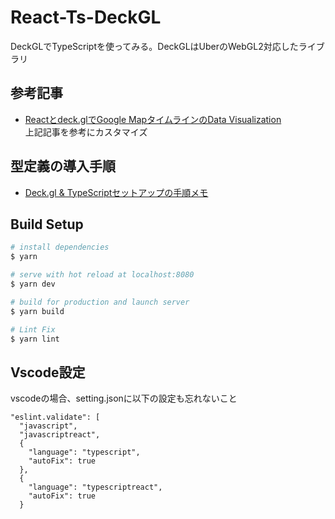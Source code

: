 # React-Ts-DeckGL
DeckGLでTypeScriptを使ってみる。DeckGLはUberのWebGL2対応したライブラリ

## 参考記事
- [Reactとdeck.glでGoogle MapタイムラインのData Visualization](https://noah.plus/blog/006/)  
上記記事を参考にカスタマイズ

## 型定義の導入手順
- [Deck.gl & TypeScriptセットアップの手順メモ](https://scrapbox.io/naotaro-studymemo/Deck.gl_&_TypeScript%E3%82%BB%E3%83%83%E3%83%88%E3%82%A2%E3%83%83%E3%83%97%E3%81%AE%E6%89%8B%E9%A0%86%E3%83%A1%E3%83%A2)

## Build Setup
``` bash
# install dependencies
$ yarn

# serve with hot reload at localhost:8080
$ yarn dev

# build for production and launch server
$ yarn build

# Lint Fix
$ yarn lint
```


## Vscode設定
vscodeの場合、setting.jsonに以下の設定も忘れないこと
``` 
"eslint.validate": [
  "javascript",
  "javascriptreact",
  {
    "language": "typescript",
    "autoFix": true
  },
  {
    "language": "typescriptreact", 
    "autoFix": true 
  }
```
